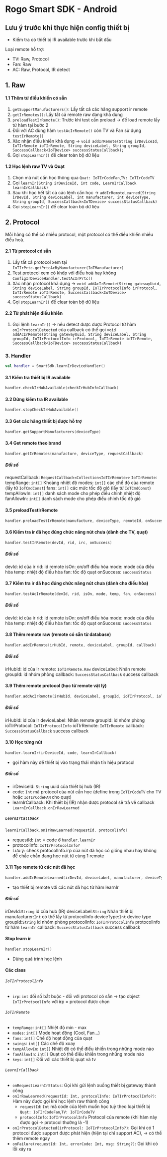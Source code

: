 # Rogo Smart SDK -  Android

## Lưu ý trước khi thực hiện config thiết bị
- Kiểm tra có thiết bị IR available trước khi bắt đầu 

[//]: # (## Cấu hình remote)

[//]: # (- Raw: chọn remote từ các brand có sẵn)

[//]: # (- Protocol: Là 1 mã code gửi đến hub để hub gen ra mã raw)

[//]: # (- IR detect: detect raw sang protocol)

Loại remote hỗ trợ:
- TV: Raw, Protocol
- Fan: Raw
- AC: Raw, Protocol, IR detect

## 1. Raw
#### 1.1 Thêm từ điều khiển có sẵn
1. ```getSupportManufacturers()```: Lấy tất cả các hãng support ir remote
2. ```getIrRemotes()```: Lấy tất cả remote raw đang khả dụng
3. ```preloadTestIrRemote()```: Trước khi test cần preload -> để load remote lấy từ hàm tại bước 2
4. Đối với AC dùng hàm ```testAcIrRemote()``` còn TV và Fan sử dụng ```testIrRemote()```
5. Xác nhận điều khiển khả dụng ->
```void addIrRemote(String irDeviceId, IoTIrRemote ioTIrRemote, String deviceLabel, String groupId, SuccessCallback<IoTDevice> successStatusCallback);```
6. Gọi ```stopLearnIr()``` để clear toàn bộ dữ liệu

#### 1.2 Học lệnh raw TV và Quạt
1. Chọn mã nút cần học thông qua ```Quạt: IoTIrCodeFan```,```TV: IoTIrCodeTV```
2. Gọi ```learnIr(String irDeviceId, int code, LearnIrCallback learnIrCallback)```
3. Sau khi học hết tất cả các lệnh cần học ->
```addIrRemoteLearned(String irDevId, String deviceLabel, int manufacturer, int deviceType, String groupId, SuccessCallback<IoTDevice> successStatusCallback)```
4. Gọi ```stopLearnIr()``` để clear toàn bộ dữ liệu

## 2. Protocol
Mỗi hãng có thể có nhiều protocol, một protocol có thể điều khiển nhiều điều hoà.

#### 2.1 Từ protocol có sẵn
1. Lấy tất cả protocol xem tại ```IoTIrPrtc.getPrtcAcByManufacturer(IoTManufacturer)``` 
2. Test protocol xem có khớp với điều hoà hay không ```ConfigIrDeviceHandler.testAcIrPrtc()```
3. Xác nhận protocol khả dụng ->
```void addAcIrRemote(String gatewayUuid, String deviceLabel, String groupId, IoTIrProtocolInfo irProtocol, IoTIrRemote ioTIrRemote, SuccessCallback<IoTDevice> successStatusCallback)```
4. Gọi ```stopLearnIr()``` để clear toàn bộ dữ liệu

#### 2.2 Từ phát hiện điều khiển
1. Gọi lệnh ```learnIr()``` -> nếu detect được được Protocol từ hàm ```onIrProtocolDetected``` của callback có thể gọi 
```void addAcIrRemote(String gatewayUuid, String deviceLabel, String groupId, IoTIrProtocolInfo irProtocol, IoTIrRemote ioTIrRemote, SuccessCallback<IoTDevice> successStatusCallback)```

### 3. Handler
```kotlin
val handler = SmartSdk.learnIrDeviceHandler()
```

#### 3.1 Kiểm tra thiết bị IR available
```kotlin
handler.checkIrHubAvailable(checkIrHubInfoCallback)
```
#### 3.2 Dừng kiểm tra IR available
```kotlin
handler.stopCheckIrHubAvailable()
```

#### 3.3 Get các hãng thiết bị được hỗ trợ
```kotlin
handler.getSupportManufacturers(deviceType)
```

#### 3.4 Get remote theo brand 
```kotlin
handler.getIrRemotes(manufacture, deviceType, requestCallback)
```
##### Đối số
requestCallback: ```RequestCallback<Collection<IoTIrRemote>>```
```IoTIrRemote```:
tempRange: ```int[]``` Khoảng nhiệt độ
modes: ```int[]``` các chế độ của remote (lấy từ ```IoTCmdConst```)
fans: ```int[]``` các mức tốc độ gió (lấy từ ```IoTCmdConst```)
tempAllowIn: ```int[]``` danh sách mode cho phép điều chỉnh nhiệt độ
fanAllowIn: ```int[]``` danh sách mode cho phép điều chỉnh tốc độ gió


#### 3.5 preloadTestIrRemote
```kotlin
handler.preloadTestIrRemote(manufacture, deviceType, remoteId, onSuccess)
```

#### 3.6 Kiểm tra ir đã học đúng chức năng nút chưa (dành cho TV, quạt)
```kotlin
handler.testIrRemote(devId, rid, irc, onSuccess)
```
##### Đối số
devId: id của ir
rid: id remote
isOn: on/off điều hòa
mode: mode của điều hòa
temp: nhiệt độ điều hòa
fan: tốc độ quạt
onSuccess: ```successStatus```

#### 3.7 Kiểm tra ir đã học đúng chức năng nút chưa (dành cho điều hòa)
```kotlin
handler.testAcIrRemote(devId, rid, isOn, mode, temp, fan, onSuccess)
```
##### Đối số
devId: id của ir
rid: id remote
isOn: on/off điều hòa
mode: mode của điều hòa
temp: nhiệt độ điều hòa
fan: tốc độ quạt
onSuccess: ```successStatus```

#### 3.8 Thêm remote raw (remote có sẵn từ database)
```kotlin
handler.addIrRemote(irHubId, remote, deviceLabel, groupId, callback)
```
##### Đối số
irHubId: id của Ir
remote: ```IoTIrRemote.Raw```
deviceLabel: Nhãn remote
groupId: id nhóm phòng
callback: ```SuccessStatusCallback``` success callback

#### 3.9 Thêm remote protocol (học từ remote vật lý)
```kotlin
handler.addAcIrRemote(irHubId, deviceLabel, groupId, ioTIrProtocol, ioTIrRemote, callback)
```
##### Đối số
irHubId: id của Ir
deviceLabel: Nhãn remote
groupId: id nhóm phòng
ioTIrProtocol: ```IoTIrProtocolInfo```
ioTIrRemote: ```IoTIrRemote```
callback: ```SuccessStatusCallback``` success callback

#### 3.10 Học từng nút
```kotlin
handler.learnIr(irDeviceId, code, learnIrCallback)
```
- gọi hàm này để thiết bị vào trạng thái nhận tín hiệu protocol

##### Đối số
- irDeviceId: ```String``` uuid của thiết bị hub (IR)
- code: ```Int``` mã protocol của nút cần học (define trong ```IoTIrCodeTV``` cho TV hoặc ```IoTIrCodeFAN``` cho quạt)
- learnIrCallback: Khi thiết bị (IR) nhận được protocol sẽ trả về callback ```LearnIrCallback.onIrRawLearned```

##### ```LearnIrCallback```
```kotlin
learnIrCallback.onIrRawLearned(requestId, protocolInfo)
```
- requestId: ```Int``` = code ở ```handler.learnIr```
- protocolInfo: ```IoTIrProtocolInfo?``` 
- Lưu ý: check protocolInfo.irp của nút đã học có giống nhau hay không để chắc chắn đang học nút từ cùng 1 remote

#### 3.11 Tạo remote từ các nút đã học
```kotlin
handler.addIrRemoteLearned(irDevId, deviceLabel, manufacturer, deviceType, groupId, protocolInfo, successStatusCallback)
```
- tạo thiết bị remote với các nút đã học từ hàm learnIr

##### Đối số
irDevId:```String``` id của hub (IR)
deviceLabel:```String``` Nhãn thiết bị
manufacturer:```Int``` có thể lấy từ protocolInfo
deviceType:```Int``` device type
groupId:```String``` id nhóm phòng
protocolInfo: ```IoTIrProtocolInfo``` protocolInfo từ hàm ```learnIr```
callback: ```SuccessStatusCallback``` success callback

#### Stop learn ir
```kotlin
handler.stopLearnIr()
```
- Dừng quá trình học lệnh


#### Các class

###### ```IoTIrProtocolInfo```
* ```irp```: ```int``` đối số bắt buộc - đối với protocol có sẵn -> tạo object ```IoTIrProtocolInfo``` với irp = protocol được chọn


###### ```IoTIrRemote```
* ```tempRange```: ```int[]``` Nhiệt độ min - max
* ```modes```: ```int[]``` Mode hoạt động (Cool, Fan...)
* ```fans```: ```int[]``` Chế độ hoạt động của quạt
* ```swings```: ```int[]``` Các chế độ xoay
* ```tempAllowIn```: ```int[]``` Nhiệt độ có thể điều khiển trong những mode nào
* ```fanAllowIn```: ```int[]``` Quạt có thể điều khiển trong những mode nào
* ```keys```: ```int[]``` Đối với các thiết bị quạt và tv

###### ```LearnIrCallback```
* ```onRequestLearnIrStatus```: Gọi khi gửi lệnh xuống thiết bị gateway thành công
* ```onIrRawLearned(requestId: Int, protocolInfo: IoTIrProtocolInfo?)```: Hàm này được gọi khi học lệnh raw thành công
    * ```requestId```: ```Int``` mã code của lệnh muốn học tuỳ theo loại thiết bị ```Quạt: IoTIrCodeFan```,```TV: IoTIrCodeTV```
    * ```protocolInfo```: ```IoTIrProtocolInfo``` Protocol của remote (khi hàm này được gọi -> protocol thường là -1)
* ```onIrProtocolDetected(irProtocol: IoTIrProtocolInfo?)```: Gọi khi có 1 protocol được support được phát hiện (hiện tại chỉ support AC), -> có thể thêm remote ngay
* ```onFailure(requestId: Int, errorCode: Int, msg: String?)```: Gọi khi có lỗi xảy ra

